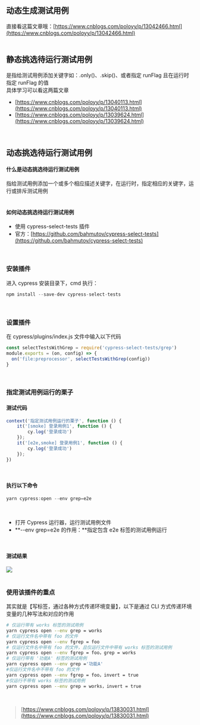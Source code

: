 
## 动态生成测试用例
直接看这篇文章哦：[https://www.cnblogs.com/poloyy/p/13042466.html](https://www.cnblogs.com/poloyy/p/13042466.html)  
 

## 静态挑选待运行测试用例
是指给测试用例添加关键字如：.only()、.skip()、或者指定 runFlag 且在运行时指定 runFlag 的值  
具体学习可以看这两篇文章

- [https://www.cnblogs.com/poloyy/p/13040113.html](https://www.cnblogs.com/poloyy/p/13040113.html)
- [https://www.cnblogs.com/poloyy/p/13039624.html](https://www.cnblogs.com/poloyy/p/13039624.html)

 

## 动态挑选待运行测试用例

#### 什么是动态挑选待运行测试用例
指给测试用例添加一个或多个相应描述关键字，在运行时，指定相应的关键字，运行或排斥测试用例  
 

#### 如何动态挑选待运行测试用例

- 使用 cypress-select-tests 插件
- 官方：[https://github.com/bahmutov/cypress-select-tests](https://github.com/bahmutov/cypress-select-tests)

 

### 安装插件
进入 cypress 安装目录下，cmd 执行：

```javascript
npm install --save-dev cypress-select-tests
```
 

### 设置插件
在 cypress/plugins/index.js 文件中输入以下代码

```javascript
const selectTestsWithGrep = require('cypress-select-tests/grep')
module.exports = (on, config) => {
  on('file:preprocessor', selectTestsWithGrep(config))
}
```
 

### 指定测试用例运行的栗子

#### 测试代码

```javascript
context('指定测试用例运行的栗子', function () {
    it('[smoke] 登录用例1', function () {
        cy.log('登录成功')
    });
    it('[e2e,smoke] 登录用例1', function () {
        cy.log('登录成功')
    });
})
```
 

#### 执行以下命令

```javascript
yarn cypress:open --env grep=e2e
```
 

- 打开 Cypress 运行器，运行测试用例文件
- **--env grep=e2e 的作用：**指定包含 e2e 标签的测试用例运行

 

#### 测试结果
![](https://img2020.cnblogs.com/blog/1896874/202010/1896874-20201016160827681-399266918.png)  
 

### 使用该插件的重点
其实就是【写标签，通过各种方式传递环境变量】，以下是通过 CLI 方式传递环境变量的几种写法和对应的作用

```bash
# 仅运行带有 works 标签的测试用例
yarn cypress open --env grep = works
# 仅运行文件名中带有 foo 的文件
yarn cypress open --env fgrep = foo
# 仅运行文件名中带有 foo 的文件，且仅运行文件中带有 works 标签的测试用例
yarn cypress open --env fgrep = foo，grep = works
# 仅运行带有 '功能A' 标签的测试用例
yarn cypress open --env grep ='功能A'
#仅运行文件名中不带有 foo 的文件
yarn cypress open --env fgrep = foo，invert = true
#仅运行不带有 works 标签的测试用例
yarn cypress open --env grep = works，invert = true
```
 
> [https://www.cnblogs.com/poloyy/p/13830031.html](https://www.cnblogs.com/poloyy/p/13830031.html)


